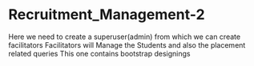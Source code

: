 # Recruitment_Management-2
Here we need to create a superuser(admin) from which we can create facilitators 
Facilitators will Manage the Students and also the placement related queries
This one contains bootstrap designings
